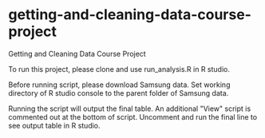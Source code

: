 # getting-and-cleaning-data-course-project
Getting and Cleaning Data Course Project

To run this project, please clone and use run_analysis.R in R studio.

Before running script, please download Samsung data.
Set working directory of R studio console to the parent folder of Samsung data.

Running the script will output the final table.
An additional "View" script is commented out at the bottom of script.
Uncomment and run the final line to see output table in R studio.
